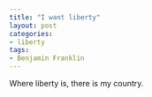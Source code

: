 ```yaml
---
title: "I want liberty"
layout: post
categories:
- liberty
tags:
- Benjamin Franklin
---
```


Where liberty is, there is my country.
